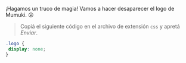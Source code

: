 ¡Hagamos un truco de magia!  Vamos a hacer desaparecer el logo de Mumuki. :open_mouth:

> Copiá el siguiente código en el archivo de extensión `css` y apretá _Enviar_.
>
```css
.logo {
 display: none;
}
```
